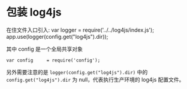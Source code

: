 # 包装 log4js

在住文件入口引入:
    var logger     = require('../../log4js/index.js');
    app.use(logger(config.get("log4js").dir));
    
其中 config 是一个全局共享对象

    var config     = require('config');
    
另外需要注意的是 `logger(config.get("log4js").dir)` 中的 `config.get("log4js").dir` 为 null，代表执行生产环境的 log4js 配置文件。